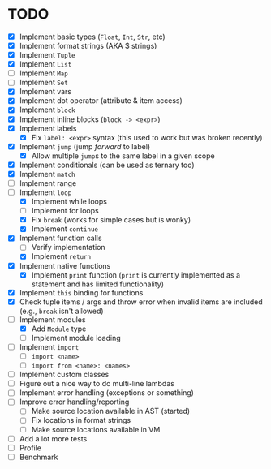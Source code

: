# TODO

- [x] Implement basic types (`Float`, `Int`, `Str`, etc)
- [x] Implement format strings (AKA $ strings)
- [x] Implement `Tuple`
- [x] Implement `List`
- [ ] Implement `Map`
- [ ] Implement `Set`
- [x] Implement vars
- [x] Implement dot operator (attribute & item access)
- [x] Implement `block`
- [x] Implement inline blocks (`block -> <expr>`)
- [x] Implement labels
  - [x] Fix `label: <expr>` syntax (this used to work but was broken
    recently)
- [x] Implement `jump` (jump *forward* to label)
  - [x] Allow multiple `jump`s to the same label in a given scope
- [x] Implement conditionals (can be used as ternary too)
- [x] Implement `match`
- [ ] Implement range
- [ ] Implement `loop`
  - [x] Implement while loops
  - [ ] Implement for loops
  - [x] Fix `break` (works for simple cases but is wonky)
  - [x] Implement `continue`
- [x] Implement function calls
  - [ ] Verify implementation
  - [x] Implement `return`
- [x] Implement native functions
  - [x] Implement `print` function (`print` is currently implemented as
        a statement and has limited functionality)
- [x] Implement `this` binding for functions
- [x] Check tuple items / args and throw error when invalid items
      are included (e.g., `break` isn't allowed)
- [ ] Implement modules
  - [x] Add `Module` type
  - [ ] Implement module loading
- [ ] Implement `import`
  - [ ] `import <name>`
  - [ ] `import from <name>: <names>`
- [ ] Implement custom classes
- [ ] Figure out a nice way to do multi-line lambdas
- [ ] Implement error handling (exceptions or something)
- [ ] Improve error handling/reporting
  - [ ] Make source location available in AST (started)
  - [ ] Fix locations in format strings
  - [ ] Make source locations available in VM
- [ ] Add a lot more tests
- [ ] Profile
- [ ] Benchmark

